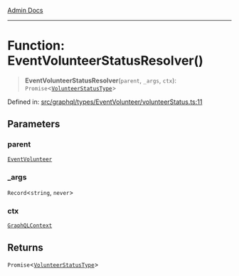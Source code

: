 [Admin Docs](/)

***

# Function: EventVolunteerStatusResolver()

> **EventVolunteerStatusResolver**(`parent`, `_args`, `ctx`): `Promise`\<[`VolunteerStatusType`](../type-aliases/VolunteerStatusType.md)\>

Defined in: [src/graphql/types/EventVolunteer/volunteerStatus.ts:11](https://github.com/Sourya07/talawa-api/blob/4e4298c85a0d2c28affa824f2aab7ec32b5f3ac5/src/graphql/types/EventVolunteer/volunteerStatus.ts#L11)

## Parameters

### parent

[`EventVolunteer`](../../EventVolunteer/type-aliases/EventVolunteer.md)

### \_args

`Record`\<`string`, `never`\>

### ctx

[`GraphQLContext`](../../../../context/type-aliases/GraphQLContext.md)

## Returns

`Promise`\<[`VolunteerStatusType`](../type-aliases/VolunteerStatusType.md)\>
